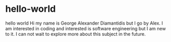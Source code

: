 # hello-world
hello world
Hi my name is George Alexander Diamantidis but I go by Alex. I am interested in coding and interested is software engineering but I am new to it. I can not wait to explore more about this subject in the future.
